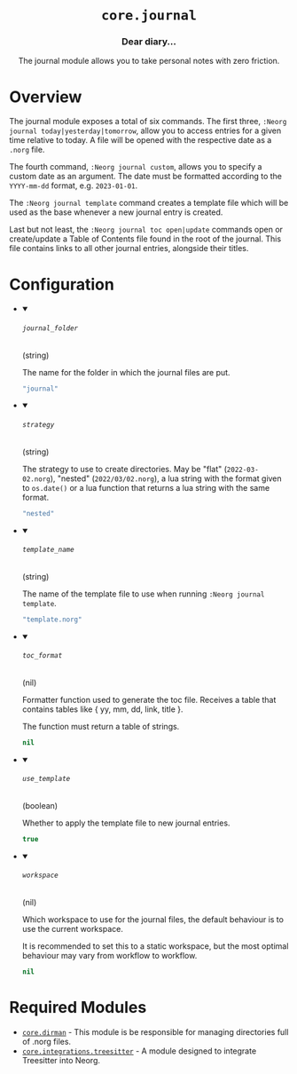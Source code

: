<div align="center">

# `core.journal`

### Dear diary...

The journal module allows you to take personal notes with zero friction.



</div>

# Overview

The journal module exposes a total of six commands.
The first three, `:Neorg journal today|yesterday|tomorrow`, allow you to access entries
for a given time relative to today. A file will be opened with the respective date as a `.norg` file.

The fourth command, `:Neorg journal custom`, allows you to specify a custom date as an argument.
The date must be formatted according to the `YYYY-mm-dd` format, e.g. `2023-01-01`.

The `:Neorg journal template` command creates a template file which will be used as the base whenever
a new journal entry is created.

Last but not least, the `:Neorg journal toc open|update` commands open or create/update a Table of Contents
file found in the root of the journal. This file contains links to all other journal entries, alongside
their titles.

# Configuration

* <details open>
  
  <summary><h6><code>journal_folder</h6></code> (string)</summary>
  
  <div>
  
  The name for the folder in which the journal files are put.
  
  </div>
  
  ```lua
  "journal"
  ```
  
  </details>

* <details open>
  
  <summary><h6><code>strategy</h6></code> (string)</summary>
  
  <div>
  
  The strategy to use to create directories.
  May be "flat" (`2022-03-02.norg`), "nested" (`2022/03/02.norg`),
  a lua string with the format given to `os.date()` or a lua function
  that returns a lua string with the same format.
  
  </div>
  
  ```lua
  "nested"
  ```
  
  </details>

* <details open>
  
  <summary><h6><code>template_name</h6></code> (string)</summary>
  
  <div>
  
  The name of the template file to use when running `:Neorg journal template`.
  
  </div>
  
  ```lua
  "template.norg"
  ```
  
  </details>

* <details open>
  
  <summary><h6><code>toc_format</h6></code> (nil)</summary>
  
  <div>
  
  Formatter function used to generate the toc file.
  Receives a table that contains tables like { yy, mm, dd, link, title }.
  
  The function must return a table of strings.
  
  </div>
  
  ```lua
  nil
  ```
  
  </details>

* <details open>
  
  <summary><h6><code>use_template</h6></code> (boolean)</summary>
  
  <div>
  
  Whether to apply the template file to new journal entries.
  
  </div>
  
  ```lua
  true
  ```
  
  </details>

* <details open>
  
  <summary><h6><code>workspace</h6></code> (nil)</summary>
  
  <div>
  
  Which workspace to use for the journal files, the default behaviour
  is to use the current workspace.
  
  It is recommended to set this to a static workspace, but the most optimal
  behaviour may vary from workflow to workflow.
  
  </div>
  
  ```lua
  nil
  ```
  
  </details>


# Required Modules

- [`core.dirman`](https://github.com/nvim-neorg/neorg/wiki/Dirman) - This module is be responsible for managing directories full of .norg files.
- [`core.integrations.treesitter`](https://github.com/nvim-neorg/neorg/wiki/Treesitter-Integration) - A module designed to integrate Treesitter into Neorg.

